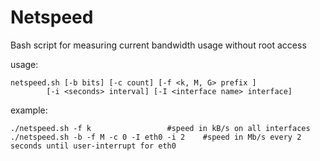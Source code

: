 # Netspeed
Bash script for measuring current bandwidth usage without root access

usage: 
	
	netspeed.sh [-b bits] [-c count] [-f <k, M, G> prefix ]
 		    [-i <seconds> interval] [-I <interface name> interface]
	
example:
	
	./netspeed.sh -f k		      	   #speed in kB/s on all interfaces
	./netspeed.sh -b -f M -c 0 -I eth0 -i 2    #speed in Mb/s every 2 seconds until user-interrupt for eth0
